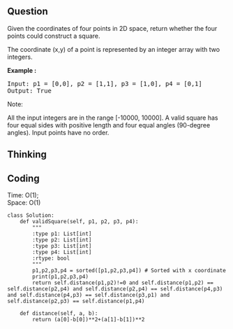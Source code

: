 ## Question
Given the coordinates of four points in 2D space, return whether the four points could construct a square.

The coordinate (x,y) of a point is represented by an integer array with two integers.

**Example :**   
<pre>
Input: p1 = [0,0], p2 = [1,1], p3 = [1,0], p4 = [0,1]
Output: True
</pre>

Note:

All the input integers are in the range [-10000, 10000].
A valid square has four equal sides with positive length and four equal angles (90-degree angles).
Input points have no order.

## Thinking


## Coding
Time: O(1); <br>
Space: O(1)
```python3
class Solution:
    def validSquare(self, p1, p2, p3, p4):
        """
        :type p1: List[int]
        :type p2: List[int]
        :type p3: List[int]
        :type p4: List[int]
        :rtype: bool
        """
        p1,p2,p3,p4 = sorted([p1,p2,p3,p4]) # Sorted with x coordinate
        print(p1,p2,p3,p4)
        return self.distance(p1,p2)!=0 and self.distance(p1,p2) == self.distance(p2,p4) and self.distance(p2,p4) == self.distance(p4,p3) and self.distance(p4,p3) == self.distance(p3,p1) and self.distance(p2,p3) == self.distance(p1,p4)
        
    def distance(self, a, b):
        return (a[0]-b[0])**2+(a[1]-b[1])**2
```

